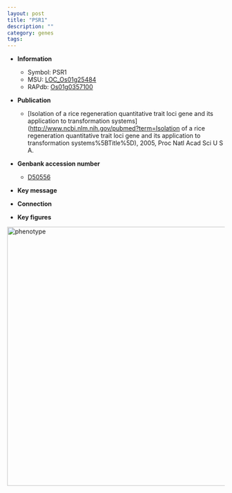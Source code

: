 ```yaml
---
layout: post
title: "PSR1"
description: ""
category: genes
tags: 
---
```


* **Information**  
    + Symbol: PSR1  
    + MSU: [LOC_Os01g25484](http://rice.plantbiology.msu.edu/cgi-bin/ORF_infopage.cgi?orf=LOC_Os01g25484)  
    + RAPdb: [Os01g0357100](http://rapdb.dna.affrc.go.jp/viewer/gbrowse_details/irgsp1?name=Os01g0357100)  

* **Publication**  
    + [Isolation of a rice regeneration quantitative trait loci gene and its application to transformation systems](http://www.ncbi.nlm.nih.gov/pubmed?term=Isolation of a rice regeneration quantitative trait loci gene and its application to transformation systems%5BTitle%5D), 2005, Proc Natl Acad Sci U S A.

* **Genbank accession number**  
    + [D50556](http://www.ncbi.nlm.nih.gov/nuccore/D50556)

* **Key message**  

* **Connection**  

* **Key figures**  
<img src="http://funRiceGenes.github.io/images/PSR1.pheno.png" alt="phenotype"  style="width: 600px;"/>



